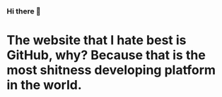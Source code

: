 ### Hi there 👋

# The website that I hate best is GitHub, why? Because that is the most shitness developing platform in the world.
